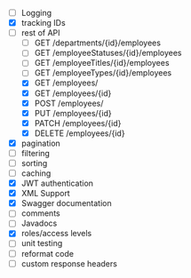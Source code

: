 - [ ] Logging
- [x] tracking IDs
- [ ] rest of API
  - [ ] GET /departments/{id}/employees
  - [ ] GET /employeeStatuses/{id}/employees
  - [ ] GET /employeeTitles/{id}/employees
  - [ ] GET /employeeTypes/{id}/employees
  - [x] GET /employees/
  - [x] GET /employees/{id}
  - [x] POST /employees/
  - [x] PUT /employees/{id}
  - [x] PATCH /employees/{id}
  - [x] DELETE /employees/{id}
- [x] pagination
- [ ] filtering
- [ ] sorting
- [ ] caching
- [x] JWT authentication
- [x] XML Support
- [x] Swagger documentation
- [ ] comments
- [ ] Javadocs
- [x] roles/access levels
- [ ] unit testing
- [ ] reformat code
- [ ] custom response headers